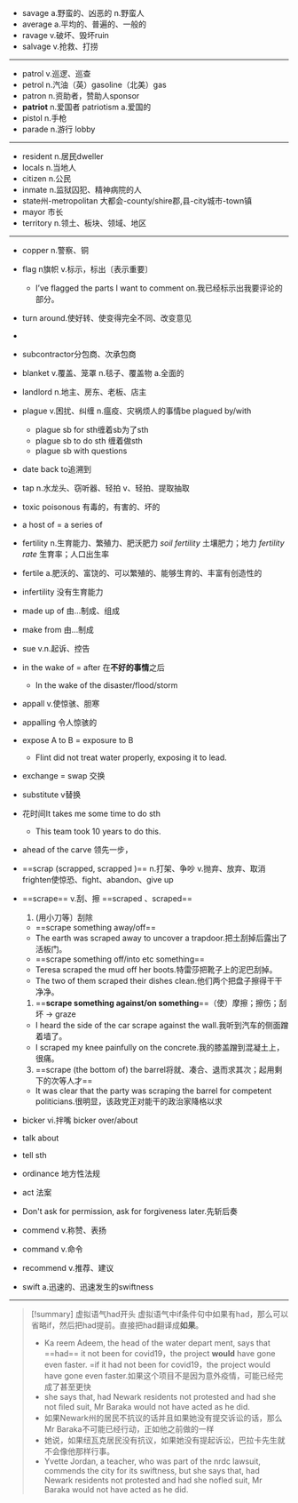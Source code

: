 - savage	a.野蛮的、凶恶的  n.野蛮人
- average   a.平均的、普遍的、一般的
- ravage   v.破坏、毁坏ruin
- salvage   v.抢救、打捞
---
- patrol   v.巡逻、巡查
- petrol   n.汽油（英）gasoline（北美）gas
- patron   n.资助者，赞助人sponsor
- **patriot**   n.爱国者 patriotism  a.爱国的
- pistol   n.手枪
- parade   n.游行  lobby 
---
- resident  n.居民dweller
- locals   n.当地人
- citizen   n.公民
- inmate   n.监狱囚犯、精神病院的人
- state州-metropolitan 大都会-county/shire郡,县-city城市-town镇
- mayor   市长
- territory   n.领土、板块、领域、地区
---
-  copper   n.警察、铜

-  flag   n旗帜  v.标示，标出〔表示重要〕
	- I’ve flagged the parts I want to comment on.我已经标示出我要评论的部分。

-  turn around.使好转、使变得完全不同、改变意见
- 
-  subcontractor分包商、次承包商

-  blanket   v.覆盖、笼罩  n.毯子、覆盖物 a.全面的

-  landlord  n.地主、房东、老板、店主
-  plague    v.困扰、纠缠   n.瘟疫、灾祸烦人的事情be plagued by/with
	- plague sb for sth缠着sb为了sth
	- plague sb to do sth 缠着做sth
	- plague sb with questions
-  date back to追溯到

-  tap  n.水龙头、窃听器、轻拍 v、轻拍、提取抽取
-  toxic poisonous  有毒的，有害的、坏的

-  a host of = a series of
-  fertility  n.生育能力、繁殖力、肥沃肥力
	_soil fertility_ 土壤肥力；地力
	_fertility rate_ 生育率；人口出生率
-  fertile   a.肥沃的、富饶的、可以繁殖的、能够生育的、丰富有创造性的
-  infertility 没有生育能力

-  made up of  由…制成、组成
- make from 由…制成
-  sue  v.n.起诉、控告
- in the wake of = after  在**不好的事情**之后
	- In the wake of the disaster/flood/storm
- appall   v.使惊骇、胆寒
- appalling 令人惊骇的
- expose A to B = exposure to B
	- Flint did not treat water properly, exposing it to lead.
- exchange = swap 交换
- substitute  v替换
- 花时间It takes me some time to do sth
	-  This team took 10 years to do this.
- ahead of the carve  领先一步，
- ==scrap (scrapped, scrapped )==  n.打架、争吵   v.抛弃、放弃、取消 frighten使惊恐、fight、abandon、give up
- ==scrape==  v.刮、擦  ==scraped 、scraped==
	1. (用小刀等〕刮除
	- ==scrape something away/off== 
	- The earth was scraped away to uncover a trapdoor.把土刮掉后露出了活板门。
	- ==scrape something off/into etc something== 
	- Teresa scraped the mud off her boots.特雷莎把靴子上的泥巴刮掉。 
	- The two of them scraped their dishes clean.他们两个把盘子擦得干干净净。
	1. ==**scrape something against/on something**==（使）摩擦；擦伤；刮坏 → graze
	- I heard the side of the car scrape against the wall.我听到汽车的侧面蹭着墙了。
	-  I scraped my knee painfully on the concrete.我的膝盖蹭到混凝土上，很痛。
	3.   ==scrape (the bottom of) the barrel将就、凑合、退而求其次；起用剩下的次等人才==
	-   It was clear that the party was scraping the barrel for competent politicians.很明显，该政党正对能干的政治家降格以求
- bicker  vi.拌嘴   bicker over/about
- talk about
- tell sth

- ordinance 地方性法规
- act 法案
- Don't ask for permission, ask for forgiveness later.先斩后奏
- commend  v.称赞、表扬
- command  v.命令
- recommend  v.推荐、建议
- swift   a.迅速的、迅速发生的swiftness
---
> [!summary] 虚拟语气had开头
> 虚拟语气中if条件句中如果有had，那么可以省略if，然后把had提前。直接把had翻译成**如果**。
> - Ka­ reem Adeem, the head of the water depart­ ment, says that ==had== it not been for covid­19，the project **would** have gone even faster.
> =if it had not been for covid­19，the project would have gone even faster.如果这个项目不是因为意外疫情，可能已经完成了甚至更快
> - she says that, had Newark residents not protested and had she not ﬁled suit, Mr Baraka would not have acted as he did. 
> - 如果Newark州的居民不抗议的话并且如果她没有提交诉讼的话，那么Mr Baraka不可能已经行动，正如他之前做的一样
> - 她说，如果纽瓦克居民没有抗议，如果她没有提起诉讼，巴拉卡先生就不会像他那样行事。
> - Yvette Jordan, a teacher, who was part of the nrdc lawsuit, commends the city for its swiftness, but she says that, had Newark residents not protested and had she nofled suit, Mr Baraka would not have acted as he did. 
